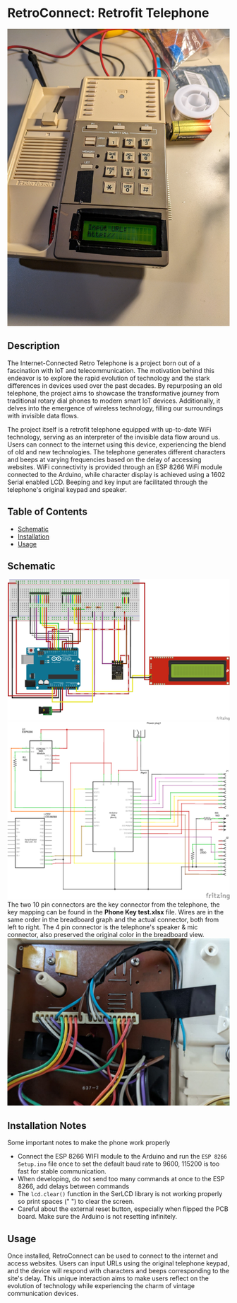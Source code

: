 # RetroConnect: Retrofit Telephone 
![RetroConnect Phone](/Wiring/PXL_20231207_034615249.jpg "RetroConnect Phone")

## Description
The Internet-Connected Retro Telephone is a project born out of a fascination with IoT and telecommunication. The motivation behind this endeavor is to explore the rapid evolution of technology and the stark differences in devices used over the past decades. By repurposing an old telephone, the project aims to showcase the transformative journey from traditional rotary dial phones to modern smart IoT devices. Additionally, it delves into the emergence of wireless technology, filling our surroundings with invisible data flows.

The project itself is a retrofit telephone equipped with up-to-date WiFi technology, serving as an interpreter of the invisible data flow around us. Users can connect to the internet using this device, experiencing the blend of old and new technologies. The telephone generates different characters and beeps at varying frequencies based on the delay of accessing websites. WiFi connectivity is provided through an ESP 8266 WiFi module connected to the Arduino, while character display is achieved using a 1602 Serial enabled LCD. Beeping and key input are facilitated through the telephone's original keypad and speaker.

## Table of Contents
- [Schematic](#schematic)
- [Installation](#installation)
- [Usage](#usage)

## Schematic
![Wiring Breadboard View](/Wiring/Wiring_bb.png "Wiring in Breadboard View")
![Wiring Schematic View](/Wiring/Wiring_schem.png "Wiring in Shematic View")
The two 10 pin connectors are the key connector from the telephone, the key mapping can be found in the __Phone Key test.xlsx__ file. Wires are in the same order in the breadboard graph and the actual connector, both from left to right. The 4 pin connector is the telephone's speaker & mic connector, also preserved the original color in the breadboard view. 
![Key Connector](/Wiring/Wiring.jpg "Key Connector Graph")

## Installation Notes
Some important notes to make the phone work properly

- Connect the ESP 8266 WIFI module to the Arduino and run the ``ESP 8266 Setup.ino`` file once to set the default baud rate to 9600, 115200 is too fast for stable communication.
- When developing, do not send too many commands at once to the ESP 8266, add delays between commands
- The ``lcd.clear()`` function in the SerLCD library is not working properly so print spaces (" ") to clear the screen.
- Careful about the external reset button, especially when flipped the PCB board. Make sure the Arduino is not resetting infinitely.

## Usage
Once installed, RetroConnect can be used to connect to the internet and access websites. Users can input URLs using the original telephone keypad, and the device will respond with characters and beeps corresponding to the site's delay. This unique interaction aims to make users reflect on the evolution of technology while experiencing the charm of vintage communication devices.